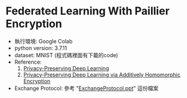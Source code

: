 # Federated Learning With Paillier Encryption
- 執行環境: Google Colab
- python version: 3.7.11
- dataset: MNIST (程式碼裡面有下載的code)
- Reference: 
    1. [Privacy-Preserving Deep Learning](https://www.cs.cornell.edu/~shmat/shmat_ccs15.pdf)
    2. [Privacy-Preserving Deep Learning via Additively Homomorphic Encryption](https://ieeexplore.ieee.org/document/8241854)
- Exchange Protocol: 參考 "[ExchangeProtocol.ppt](https://github.com/bill130287/Federated-Learning-With-Paillier-Encryption/blob/main/ExchangeProtocol.pptx)" 這份檔案 
